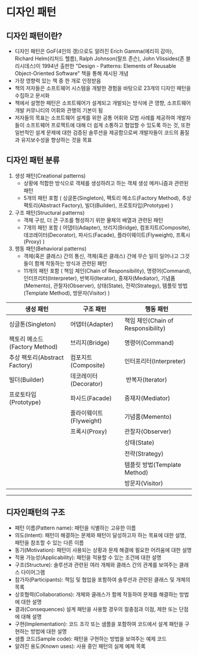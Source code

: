 # 디자인 패턴
## 디자인 패턴이란?
- 디자인 패턴은 GoF(4인의 갱)으로도 알려진 Erich Gamma(에리히 감마), Richard Helm(리처드 헬름), Ralph Johnson(랄프 존슨), John Vlissides(존 블리시데스)이 1994년 출판한 "Design - Patterns: Elements of Reusable Object-Oriented Software" 책을 통해 제시된 개념  
- 가장 영향력 있는 책 중 한 개로 인정받음
- 책의 저자들은 소프트웨어 시스템을 개발한 경험을 바탕으로 23개의 디자인 패턴을 수집하고 문서화  
- 책에서 설명한 패턴은 소프트웨어가 설계되고 개발되는 방식에 큰 영향, 소프트웨어 개발 커뮤니티의 어휘와 관행의 기본이 됨  
- 저자들의 목표는 소프트웨어 설계를 위한 공통 어휘와 모범 사례를 제공하여 개발자들이 소프트웨어 프로젝트에 대해 더 쉽게 소통하고 협업할 수 있도록 하는 것, 또한 일반적인 설계 문제에 대한 검증된 솔루션을 제공함으로써 개발자들이 코드의 품질과 유지보수성을 향상하는 것을 목표  

## 디자인 패턴 분류
1.  생성 패턴(Creational patterns)
    -   상황에 적합한 방식으로 객체를 생성하려고 하는 객체 생성 메커니즘과 관련된 패턴
    -   5개의 패턴 포함 ( 싱글톤(Singleton), 팩토리 메소드(Factory Method), 추상 팩토리(Abstract Factory), 빌더(Builder), 프로토타입(Prototype) )
2.  구조 패턴(Structural patterns)
    -   객체 구성, 더 큰 구조를 형성하기 위한 물체의 배열과 관련된 패턴
    -   7개의 패턴 포함 ( 어댑터(Adapter), 브리지(Bridge), 컴포지트(Composite), 데코레이터(Decorator), 파사드(Facade), 플라이웨이트(Flyweight), 프록시(Proxy) )
3.  행동 패턴(Behavioral patterns)
    -   객체(혹은 클래스) 간의 통신, 객체(혹은 클래스) 간에 무슨 일이 일어나고 그것들이 함께 작동하는 방식과 관련된 패턴
    -   11개의 패턴 포함 ( 책임 체인(Chain of Responsibility), 명령어(Command), 인터프리터(Interpreter), 반복자(Iterator), 중재자(Mediator), 기념품(Memento), 관찰자(Observer), 상태(State), 전략(Strategy), 템플릿 방법(Template Method), 방문자(Visitor) )

| **생성 패턴** | **구조 패턴** | **행동 패턴** |
| --- | --- | --- |
| 싱글톤(Singleton) | 어댑터(Adapter) | 책임 체인(Chain of Responsibility) |
| 팩토리 메소드(Factory Method) | 브리지(Bridge) | 명령어(Command) |
| 추상 팩토리(Abstract Factory) | 컴포지트(Composite) | 인터프리터(Interpreter) |
| 빌더(Builder) | 데코레이터(Decorator) |  반복자(Iterator) |
| 프로토타입(Prototype) | 파사드(Facade) | 중재자(Mediator) |
|   | 플라이웨이트(Flyweight) | 기념품(Memento) |
|   | 프록시(Proxy) | 관찰자(Observer) |
|   |   | 상태(State) |
|   |   | 전략(Strategy) |
|   |   | 템플릿 방법(Template Method) |
|   |   | 방문자(Visitor) |

---
    

## 디자인패턴의 구조

-   패턴 이름(Pattern name): 패턴을 식별하는 고유한 이름
-   의도(Intent): 패턴이 해결하는 문제와 패턴이 달성하고자 하는 목표에 대한 설명, 패턴을 참조할 수 있는 다른 이름
-   동기(Motivation): 패턴이 사용되는 상황과 문제 해결에 필요한 어려움에 대한 설명
-   적용 가능성(Applicability): 패턴을 적용할 수 있는 조건에 대한 설명
-   구조(Structure): 솔루션과 관련된 여러 개체와 클래스 간의 관계를 보여주는 클래스 다이어그램
-   참가자(Participants): 책임 및 협업을 포함하여 솔루션과 관련된 클래스 및 개체의 목록
-   상호협력(Collaborations): 개체와 클래스가 함께 작동하여 문제를 해결하는 방법에 대한 설명
-   결과(Consequences) 설계 패턴을 사용할 경우의 절충점과 이점, 제한 또는 단점에 대해 설명
-   구현(Implementation): 코드 조각 또는 샘플을 포함하여 코드에서 설계 패턴을 구현하는 방법에 대한 설명
-   샘플 코드(Sample code): 패턴을 구현하는 방법을 보여주는 예제 코드
-   알려진 용도(Known uses): 사용 중인 패턴의 실제 예제 목록
